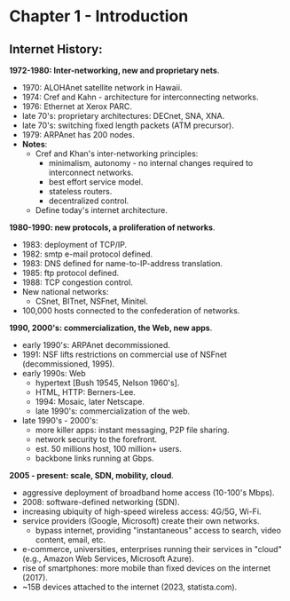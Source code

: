# Chapter 1 - Introduction

## Internet History:
**1972-1980: Inter-networking, new and proprietary nets**.
- 1970: ALOHAnet satellite network in Hawaii.
- 1974: Cref and Kahn - architecture for interconnecting networks.
- 1976: Ethernet at Xerox PARC.
- late 70's: proprietary architectures: DECnet, SNA, XNA.
- late 70's: switching fixed length packets (ATM precursor).
- 1979: ARPAnet has 200 nodes.
- **Notes**:
  - Cref and Khan's inter-networking principles:
    - minimalism, autonomy - no internal changes required to interconnect networks.
    - best effort service model.
    - stateless routers.
    - decentralized control.
  - Define today's internet architecture.

**1980-1990: new protocols, a proliferation of networks**.
- 1983: deployment of TCP/IP.
- 1982: smtp e-mail protocol defined.
- 1983: DNS defined for name-to-IP-address translation.
- 1985: ftp protocol defined.
- 1988: TCP congestion control.
- New national networks:
  - CSnet, BITnet, NSFnet, Minitel.
- 100,000 hosts connected to the confederation of networks.

**1990, 2000's: commercialization, the Web, new apps**.
- early 1990's: ARPAnet decommissioned.
- 1991: NSF lifts restrictions on commercial use of NSFnet (decommissioned, 1995).
- early 1990s: Web
  - hypertext [Bush 19545, Nelson 1960's].
  - HTML, HTTP: Berners-Lee.
  - 1994: Mosaic, later Netscape.
  - late 1990's: commercialization of the web.
- late 1990's - 2000's:
  - more killer apps: instant messaging, P2P file sharing.
  - network security to the forefront.
  - est. 50 millions host, 100 million+ users.
  - backbone links running at Gbps.

**2005 - present: scale, SDN, mobility, cloud**.
- aggressive deployment of broadband home access (10-100's Mbps).
- 2008: software-defined networking (SDN).
- increasing ubiquity of high-speed wireless access: 4G/5G, Wi-Fi.
- service providers (Google, Microsoft) create their own networks.
  - bypass internet, providing "instantaneous" access to search, video content, email, etc.
- e-commerce, universities, enterprises running their services in "cloud" (e.g., Amazon Web Services, Microsoft Azure).
- rise of smartphones: more mobile than fixed devices on the internet (2017).
- ~15B devices attached to the internet (2023, statista.com).
